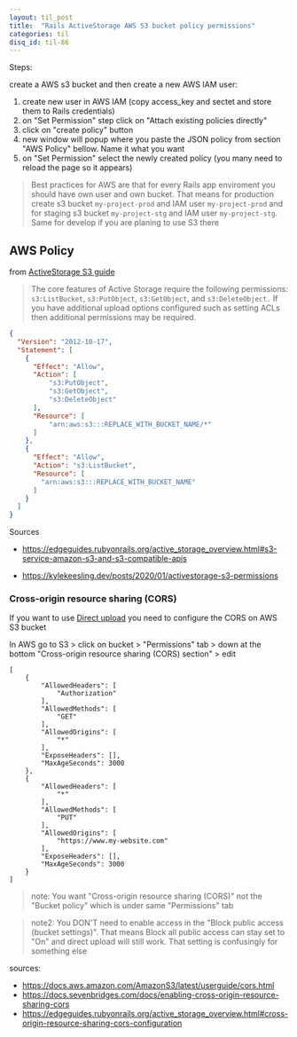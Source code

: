```yaml
---
layout: til_post
title:  "Rails ActiveStorage AWS S3 bucket policy permissions"
categories: til
disq_id: til-86
---
```




Steps:


create a AWS s3 bucket and then create a new AWS IAM user:

1. create new user in AWS IAM (copy access_key and sectet and store them
to Rails credentials)
2. on "Set Permission" step click on "Attach existing policies directly"
3. click on "create policy" button
4. new window will popup where you paste the JSON policy from section "AWS Policy" bellow. Name it what you want
5. on "Set Permission" select the newly created policy (you many need to
   reload the page so it appears)


> Best practices for AWS are that for every Rails app enviroment you should have own user and own bucket.
> That means for production create s3 bucket `my-project-prod` and IAM user
> `my-project-prod` and for staging s3 bucket `my-project-stg` and IAM user
> `my-project-stg`. Same for develop if you are planing to use S3 there

## AWS Policy

from [ActiveStorage S3
guide](https://kylekeesling.dev/posts/2020/01/activestorage-s3-permissions)

>  The core features of Active Storage require the following permissions: `s3:ListBucket`, `s3:PutObject`, `s3:GetObject`, and `s3:DeleteObject.` If you have additional upload options configured such as setting ACLs then additional permissions may be required.

```json
{
  "Version": "2012-10-17",
  "Statement": [
    {
      "Effect": "Allow",
      "Action": [
          "s3:PutObject",
          "s3:GetObject",
          "s3:DeleteObject"
      ],
      "Resource": [
          "arn:aws:s3:::REPLACE_WITH_BUCKET_NAME/*"
      ]
    },
    {
      "Effect": "Allow",
      "Action": "s3:ListBucket",
      "Resource": [
        "arn:aws:s3:::REPLACE_WITH_BUCKET_NAME"
      ]
    }
  ]
}
```

Sources

* <https://edgeguides.rubyonrails.org/active_storage_overview.html#s3-service-amazon-s3-and-s3-compatible-apis>

* <https://kylekeesling.dev/posts/2020/01/activestorage-s3-permissions>



### Cross-origin resource sharing (CORS)

If you want to use [Direct upload](https://edgeguides.rubyonrails.org/active_storage_overview.html#direct-uploads)
you need to configure the CORS on AWS S3 bucket


In AWS go to S3 > click on bucket >  "Permissions" tab > down at the bottom "Cross-origin resource sharing (CORS) section"  > edit




```
[
    {
        "AllowedHeaders": [
            "Authorization"
        ],
        "AllowedMethods": [
            "GET"
        ],
        "AllowedOrigins": [
            "*"
        ],
        "ExposeHeaders": [],
        "MaxAgeSeconds": 3000
    },
    {
        "AllowedHeaders": [
            "*"
        ],
        "AllowedMethods": [
            "PUT"
        ],
        "AllowedOrigins": [
            "https://www.my-website.com"
        ],
        "ExposeHeaders": [],
        "MaxAgeSeconds": 3000
    }
]
```


> note: You want "Cross-origin resource sharing (CORS)" not the  "Bucket policy"
> which is under same "Permissions" tab


> note2: You DON'T need to enable access in the "Block public access (bucket settings)". That means Block all public access can stay set to
> "On" and direct upload will still work. That setting is confusingly
> for something else

sources: 

* <https://docs.aws.amazon.com/AmazonS3/latest/userguide/cors.html>
* <https://docs.sevenbridges.com/docs/enabling-cross-origin-resource-sharing-cors>
* <https://edgeguides.rubyonrails.org/active_storage_overview.html#cross-origin-resource-sharing-cors-configuration>
